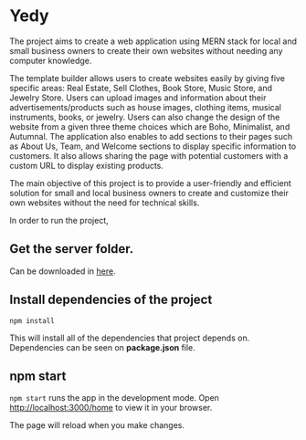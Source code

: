 # Yedy

The project aims to create a web application using MERN stack for local and small business owners to create their own websites without needing any computer knowledge. 

The template builder allows users to create websites easily by giving five specific areas: Real Estate, Sell Clothes, Book Store, Music Store, and Jewelry Store. Users can upload images and information about their advertisements/products such as house images, clothing items, musical instruments, books, or jewelry. Users can also change the design of the website from a given three theme choices which are Boho, Minimalist, and Autumnal. The application also enables to add sections to their pages such as About Us, Team, and Welcome sections to display specific information to customers. It also allows sharing the page with potential customers with a custom URL to display existing products.

The main objective of this project is to provide a user-friendly and efficient solution for small and local business owners to create and customize their own websites without the need for technical skills.



In order to run the project,

## Get the server folder.

Can be downloaded in [here](https://github.com/Edifie/yedy-react-backend).


## Install dependencies of the project

``npm install``

This will install all of the dependencies that project depends on. Dependencies can be seen on **package.json** file. 



## npm start

``npm start`` runs the app in the development mode. Open [http://localhost:3000/home](http://localhost:3000/home) to view it in your browser.

The page will reload when you make changes.

